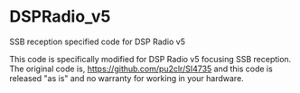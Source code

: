 # DSPRadio_v5
SSB reception specified code for DSP Radio v5

This code is specifically modified for DSP Radio v5 focusing SSB reception.
The original code is, 
https://github.com/pu2clr/SI4735
and this code is released "as is" and no warranty for working in your hardware.
